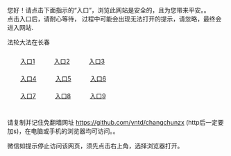 您好！请点击下面指示的“入口”，浏览此网站是安全的，且为您带来平安。。 <br/>
点击入口后，请耐心等待， 过程中可能会出现无法打开的提示，请忽略，最终会进入网站. </br>

法轮大法在长春<br/>
<div style="padding:10px"><a style="margin:20px" target="_blank" href="https://d3aq2izuggyvf5.cloudfront.net/2Qpsp?umknqqqz" id="ccLink1" rel="nofollow">入口1</a> <a target="_blank" style="margin:20px" href="https://dbgwg8i5ipxhl.cloudfront.net/2Qpsp?iqizrgz" id="ccLink2" rel="nofollow">入口2</a> <a style="margin:20px" target="_blank" href="https://d1xifh78e71f8g.cloudfront.net/2Qpsp?cerelamt" id="ccLink3" rel="nofollow">入口3</a></div>

<div style="padding:10px" ><a style="margin:20px" target="_blank" href="https://d3aq2izuggyvf5.cloudfront.net/2Qpsp?umknqqqz" id="ccLink4" rel="nofollow">入口4</a> <a style="margin:20px" href="https://dbgwg8i5ipxhl.cloudfront.net/2Qpsp?iqizrgz" target="_blank" id="ccLink5" rel="nofollow">入口5</a> <a style="margin:20px" href="https://d1xifh78e71f8g.cloudfront.net/2Qpsp?cerelamt" target="_blank" id="ccLink6" rel="nofollow">入口6</a></div>

<div style="padding:10px"><a style="margin:20px" target="_blank" href="https://d3aq2izuggyvf5.cloudfront.net/2Qpsp?umknqqqz" id="ccLink7" rel="nofollow">入口7</a> <a style="margin:20px" href="https://dbgwg8i5ipxhl.cloudfront.net/2Qpsp?iqizrgz" target="_blank" id="ccLink8" rel="nofollow">入口8</a> <a style="margin:20px" target="_blank" href="https://d1xifh78e71f8g.cloudfront.net/2Qpsp?cerelamt" id="ccLink9" rel="nofollow">入口9</a></div>

<br/>



请复制并记住免翻墙网址 https://github.com/yntd/changchunzx (http后一定要加s)，在电脑或手机的浏览器均可访问。。<br/>

微信如提示停止访问该网页，须先点击右上角，选择浏览器打开。
